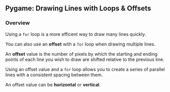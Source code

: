 ## Pygame: Drawing Lines with Loops & Offsets

### Overview

Using a `for` loop is a more efficent way to draw many lines quickly.

You can also use an **offset** with a `for` loop when drawing multiple lines.

An **offset** value is the number of pixels by which the starting and ending points of each line you wish to draw are shifted relative to the previous line. 

Using an offset value and a `for` loop allows you to create a series of parallel lines with a consistent spacing between them.

An offset value can be **horizontal** or **vertical**.
